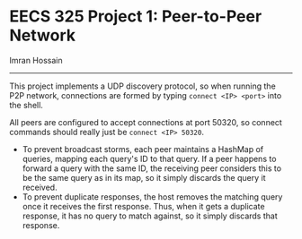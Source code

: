 # EECS 325 Project 1: Peer-to-Peer Network

Imran Hossain 

---

This project implements a UDP discovery protocol, so when running the P2P network,
connections are formed by typing `connect <IP> <port>` into the shell.

All peers are configured to accept connections at port 50320, so connect commands
should really just be `connect <IP> 50320`.

- To prevent broadcast storms, each peer maintains a HashMap of queries,
    mapping each query's ID to that query.
    If a peer happens to forward a query with the same ID,
    the receiving peer considers this to be the same query as in its map, so it simply discards the query it received.
- To prevent duplicate responses, the host removes the matching query once it receives the first response.
    Thus, when it gets a duplicate response, it has no query to match against, so it simply discards that response.
